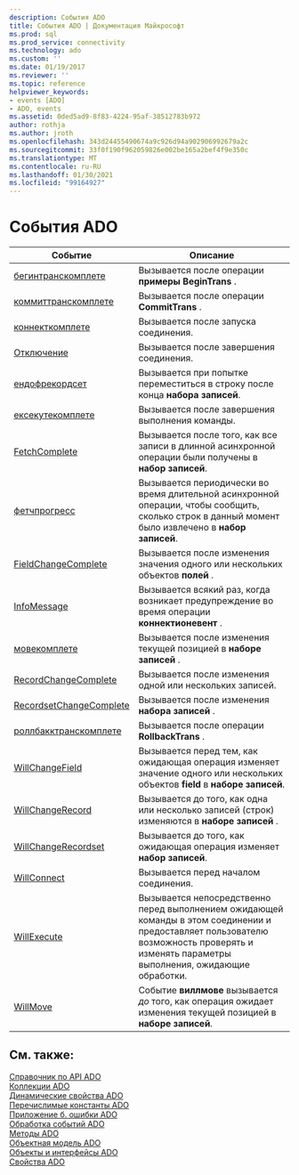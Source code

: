 ```yaml
---
description: События ADO
title: События ADO | Документация Майкрософт
ms.prod: sql
ms.prod_service: connectivity
ms.technology: ado
ms.custom: ''
ms.date: 01/19/2017
ms.reviewer: ''
ms.topic: reference
helpviewer_keywords:
- events [ADO]
- ADO, events
ms.assetid: 0ded5ad9-8f83-4224-95af-38512783b972
author: rothja
ms.author: jroth
ms.openlocfilehash: 343d24455490674a9c926d94a902906992679a2c
ms.sourcegitcommit: 33f0f190f962059826e002be165a2bef4f9e350c
ms.translationtype: MT
ms.contentlocale: ru-RU
ms.lasthandoff: 01/30/2021
ms.locfileid: "99164927"
---
```

# <a name="ado-events"></a>События ADO

|Событие|Описание|  
|-|-|  
|[бегинтранскомплете](./begintranscomplete-committranscomplete-and-rollbacktranscomplete-events-ado.md)|Вызывается после операции **примеры BeginTrans** .|  
|[коммиттранскомплете](./begintranscomplete-committranscomplete-and-rollbacktranscomplete-events-ado.md)|Вызывается после операции **CommitTrans** .|  
|[коннекткомплете](./connectcomplete-and-disconnect-events-ado.md)|Вызывается после запуска соединения.|  
|[Отключение](./connectcomplete-and-disconnect-events-ado.md)|Вызывается после завершения соединения.|  
|[ендофрекордсет](./endofrecordset-event-ado.md)|Вызывается при попытке переместиться в строку после конца **набора записей**.|  
|[ексекутекомплете](./executecomplete-event-ado.md)|Вызывается после завершения выполнения команды.|  
|[FetchComplete](./fetchcomplete-event-ado.md)|Вызывается после того, как все записи в длинной асинхронной операции были получены в **набор записей**.|  
|[фетчпрогресс](./fetchprogress-event-ado.md)|Вызывается периодически во время длительной асинхронной операции, чтобы сообщить, сколько строк в данный момент было извлечено в **набор записей**.|  
|[FieldChangeComplete](./willchangefield-and-fieldchangecomplete-events-ado.md)|Вызывается после изменения значения одного или нескольких объектов **полей** .|  
|[InfoMessage](./infomessage-event-ado.md)|Вызывается всякий раз, когда возникает предупреждение во время операции **коннектионевент** .|  
|[мовекомплете](./willmove-and-movecomplete-events-ado.md)|Вызывается после изменения текущей позицией в **наборе записей** .|  
|[RecordChangeComplete](./willchangerecord-and-recordchangecomplete-events-ado.md)|Вызывается после изменения одной или нескольких записей.|  
|[RecordsetChangeComplete](./willchangerecordset-and-recordsetchangecomplete-events-ado.md)|Вызывается после изменения **набора записей** .|  
|[роллбакктранскомплете](./begintranscomplete-committranscomplete-and-rollbacktranscomplete-events-ado.md)|Вызывается после операции **RollbackTrans** .|  
|[WillChangeField](./willchangefield-and-fieldchangecomplete-events-ado.md)|Вызывается перед тем, как ожидающая операция изменяет значение одного или нескольких объектов **field** в **наборе записей**.|  
|[WillChangeRecord](./willchangerecord-and-recordchangecomplete-events-ado.md)|Вызывается до того, как одна или несколько записей (строк) изменяются в **наборе записей** .|  
|[WillChangeRecordset](./willchangerecordset-and-recordsetchangecomplete-events-ado.md)|Вызывается до того, как ожидающая операция изменяет **набор записей**.|  
|[WillConnect](./willconnect-event-ado.md)|Вызывается перед началом соединения.|  
|[WillExecute](./willexecute-event-ado.md)|Вызывается непосредственно перед выполнением ожидающей команды в этом соединении и предоставляет пользователю возможность проверять и изменять параметры выполнения, ожидающие обработки.|  
|[WillMove](./willmove-and-movecomplete-events-ado.md)|Событие **виллмове** вызывается *до* того, как операция ожидает изменения текущей позицией в **наборе записей**.|  
  
## <a name="see-also"></a>См. также:  
 [Справочник по API ADO](./ado-api-reference.md)   
 [Коллекции ADO](./ado-collections.md)   
 [Динамические свойства ADO](./ado-dynamic-properties.md)   
 [Перечислимые константы ADO](./ado-enumerated-constants.md)   
 [Приложение б. ошибки ADO](../../guide/appendixes/appendix-b-ado-errors.md)   
 [Обработка событий ADO](../../guide/data/handling-ado-events.md)   
 [Методы ADO](./ado-methods.md)   
 [Объектная модель ADO](./ado-object-model.md)   
 [Объекты и интерфейсы ADO](./ado-objects-and-interfaces.md)   
 [Свойства ADO](./ado-properties.md)